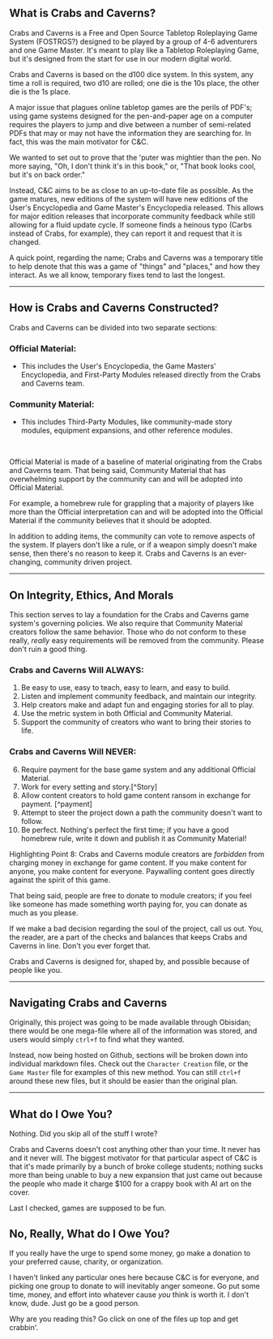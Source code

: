 ## What is Crabs and Caverns?
Crabs and Caverns is a Free and Open Source Tabletop Roleplaying Game System (FOSTRGS?) designed to be played by a group of 4-6 adventurers and one Game Master. It's meant to play like a Tabletop Roleplaying Game, but it's designed from the start for use in our modern digital world.

Crabs and Caverns is based on the d100 dice system. In this system, any time a roll is required, two d10 are rolled; one die is the 10s place, the other die is the 1s place.

A major issue that plagues online tabletop games are the perils of PDF's; using game systems designed for the pen-and-paper age on a computer requires the players to jump and dive between a number of semi-related PDFs that may or may not have the information they are searching for. In fact, this was the main motivator for C&C.

We wanted to set out to prove that the 'puter was mightier than the pen. No more saying, "Oh, I don't think it's in this book," or, "That book looks cool, but it's on back order." 

Instead, C&C aims to be as close to an up-to-date file as possible. As the game matures, new editions of the system will have new editions of the User's Encyclopedia and Game Master's Encyclopedia released. This allows for major edition releases that incorporate community feedback while still allowing for a fluid update cycle. If someone finds a heinous typo (Carbs instead of Crabs, for example), they can report it and request that it is changed.

A quick point, regarding the name; Crabs and Caverns was a temporary title to help denote that this was a game of "things" and "places," and how they interact. As we all know, temporary fixes tend to last the longest. 

---

## How is Crabs and Caverns Constructed?
Crabs and Caverns can be divided into two separate sections:

### Official Material:
 - This includes the User's Encyclopedia, the Game Masters' Encyclopedia, and First-Party Modules released directly from the Crabs and Caverns team.
 
### Community Material:
- This includes Third-Party Modules, like community-made story modules, equipment expansions, and other reference modules.

<br>

Official Material is made of a baseline of material originating from the Crabs and Caverns team. That being said, Community Material that has overwhelming support by the community can and will be adopted into Official Material.

For example, a homebrew rule for grappling that a majority of players like more than the Official interpretation can and will be adopted into the Official Material if the community believes that it should be adopted. 

In addition to adding items, the community can vote to remove aspects of the system. If players don't like a rule, or if a weapon simply doesn't make sense, then there's no reason to keep it. Crabs and Caverns is an ever-changing, community driven project.

---

## On Integrity, Ethics, And Morals

This section serves to lay a foundation for the Crabs and Caverns game system's governing policies. We also require that Community Material creators follow the same behavior. Those who do not conform to these really, *really* easy requirements will be removed from the community. Please don't ruin a good thing.

### Crabs and Caverns Will ALWAYS:

1. Be easy to use, easy to teach, easy to learn, and easy to build.
2. Listen and implement community feedback, and maintain our integrity.
3. Help creators make and adapt fun and engaging stories for all to play.
4. Use the metric system in both Official and Community Material.
5. Support the community of creators who want to bring their stories to life. 

### Crabs and Caverns Will NEVER:

6. Require payment for the base game system and any additional Official Material.
7. Work for every setting and story.[^Story]
8. Allow content creators to hold game content ransom in exchange for payment. [^payment]
9. Attempt to steer the project down a path the community doesn't want to follow. 
10. Be perfect. Nothing's perfect the first time; if you have a good homebrew rule, write it down and publish it as Community Material!

 Highlighting Point 8:
Crabs and Caverns module creators are *forbidden* from charging money in exchange for game content. If you make content for anyone, you make content for everyone. Paywalling content goes directly against the spirit of this game.

That being said, people are free to donate to module creators; if you feel like someone has made something worth paying for, you can donate as much as you please.
  
 If we make a bad decision regarding the soul of the project, call us out. You, the reader, are a part of the checks and balances that keeps Crabs and Caverns in line. Don't you ever forget that.

Crabs and Caverns is designed for, shaped by, and possible because of people like you.

---

## Navigating Crabs and Caverns

Originally, this project was going to be made available through Obisidan; there would be one mega-file where all of the information was stored, and users would simply `ctrl+f` to find what they wanted.

Instead, now being hosted on Github, sections will be broken down into individual markdown files. Check out the `Character Creation` file, or the `Game Master` file for examples of this new method. You can still `ctrl+f` around these new files, but it should be easier than the original plan.

---

## What do I Owe You?

Nothing. Did you skip all of the stuff I wrote?

Crabs and Caverns doesn't cost anything other than your time. It never has and it never will. The biggest motivator for that particular aspect of C&C is that it's made primarily by a bunch of broke college students; nothing sucks more than being unable to buy a new expansion that just came out because the people who made it charge $100 for a crappy book with AI art on the cover.

Last I checked, games are supposed to be fun.

## No, Really, What do I Owe You?

If you really have the urge to spend some money, go make a donation to your preferred cause, charity, or organization.

I haven't linked any particular ones here because C&C is for everyone, and picking one group to donate to will inevitably anger someone. Go put some time, money, and effort into whatever cause *you* think is worth it. I don't know, dude. Just go be a good person.

Why are you reading this? Go click on one of the files up top and get crabbin'.
